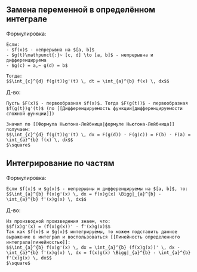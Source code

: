 ## Замена переменной в определённом интеграле
Формулировка:
```spoiler-markdown
Если:
- $f(x)$ - непрерывна на $[a, b]$
- $g(t)\mathpunct{:}~ [c, d] \to [a, b]$ - непрерывна и дифференцируема
- $g(c) = a,~ g(d) = b$

Тогда:
$$\int_{c}^{d} f(g(t))g'(t) \, dt = \int_{a}^{b} f(x) \, dx$$
```

Д-во:
```spoiler-markdown
Пусть $F(x)$ - первообразная $f(x)$. Тогда $F(g(t))$ - первообразная $f(g(t))g'(t)$ (по [[Дифференцируемость функции|дифференцируемости сложной функции]])

Значит по [[Формула Ньютона-Лейбница|формуле Ньютона-Лейбница]] получаем:
$$\int_{c}^{d} f(g(t))g'(t) \, dx = F(g(d)) - F(g(c)) = F(b) - F(a) = \int_{a}^{b} f(x) \, dx$$
$\square$
```

## Интегрирование по частям
Формулировка:
```spoiler-markdown
Если $f(x)$ и $g(x)$ - непрерывны и дифференцируемы на $[a, b]$, то:
$$\int_{a}^{b} f(x)g'(x) \, dx = f(x)g(x) \Bigg|_{a}^{b} - \int_{a}^{b} f'(x)g(x) \, dx$$
```

Д-во:
```spoiler-markdown
Из производной произведения знаем, что:
$$f(x)g'(x) = (f(x)g(x))' - f'(x)g(x)$$
Так как $f(x)$ и $g(x)$ интегрируемы, то можем подставить данное выражение в интеграл и воспользоваться [[Линейность определенного интеграла|линейностью]]:
$$\int_{a}^{b} f(x)g'(x) \, dx = \int_{a}^{b} (f(x)g(x))' \, dx - \int_{a}^{b} f'(x)g(x) \, dx = f(x)g(x) \Bigg|_{a}^{b} - \int_{a}^{b} f'(x)g(x) \, dx$$
$\square$
```